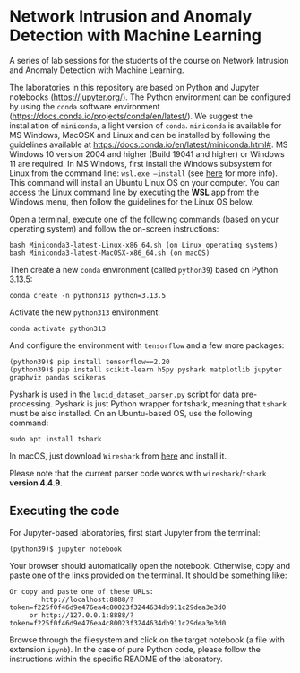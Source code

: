 # Network Intrusion and Anomaly Detection with Machine Learning
A series of lab sessions for the students of the course on Network Intrusion and Anomaly Detection with Machine Learning. 

The laboratories in this repository are based on Python and Jupyter notebooks (https://jupyter.org/). The Python environment can be configured by using the ```conda``` software environment (https://docs.conda.io/projects/conda/en/latest/).
We suggest the installation of ```miniconda```, a light version of ```conda```. ```miniconda``` is available for MS Windows, MacOSX and Linux and can be installed by following the guidelines available at https://docs.conda.io/en/latest/miniconda.html#. MS Windows 10 version 2004 and higher (Build 19041 and higher) or Windows 11 are required.
In MS Windows, first install the Windows subsystem for Linux from the command line: ```wsl.exe —install``` (see [here](https://learn.microsoft.com/en-us/windows/wsl/install) for more info). This command will install an Ubuntu Linux OS on your computer. You can access the Linux command line by executing the **WSL** app from the Windows menu, then follow the guidelines for the Linux OS below.


Open a terminal, execute one of the following commands (based on your operating system) and follow the on-screen instructions:

```
bash Miniconda3-latest-Linux-x86_64.sh (on Linux operating systems)
bash Miniconda3-latest-MacOSX-x86_64.sh (on macOS)
```

Then create a new ```conda``` environment (called ```python39```) based on Python 3.13.5:

```
conda create -n python313 python=3.13.5
```

Activate the new ```python313``` environment:

```
conda activate python313
```

And configure the environment with ```tensorflow``` and a few more packages:

```
(python39)$ pip install tensorflow==2.20
(python39)$ pip install scikit-learn h5py pyshark matplotlib jupyter graphviz pandas scikeras
```

<!-- On macOS (tested on Apple M1, M2 and M3 CPUs)
```
(python39)$ conda install -c conda-forge tensorflow=2.7.1 numpy=1.26.4
(python39)$ conda install -c conda-forge scikit-learn h5py pyshark matplotlib jupyter graphviz
``` -->
Pyshark is used in the ```lucid_dataset_parser.py``` script for data pre-processing.
Pyshark is just Python wrapper for tshark, meaning that ```tshark``` must be also installed. On an Ubuntu-based OS, use the following command:

```
sudo apt install tshark
```

In macOS, just download ```Wireshark``` from [here](https://www.wireshark.org/download.html) and install it.

Please note that the current parser code works with ```wireshark```/```tshark``` **version 4.4.9**.

## Executing the code
For Jupyter-based laboratories, first start Jupyter from the terminal:
```
(python39)$ jupyter notebook
```
Your browser should automatically open the notebook. Otherwise, copy and paste one of the links provided on the terminal. It should be something like:

```
Or copy and paste one of these URLs:
        http://localhost:8888/?token=f225f0f46d9e476ea4c80023f3244634db911c29dea3e3d0
     or http://127.0.0.1:8888/?token=f225f0f46d9e476ea4c80023f3244634db911c29dea3e3d0
```

Browse through the filesystem and click on the target notebook (a file with extension ```ipynb```).
In the case of pure Python code, please follow the instructions within the specific README of the laboratory.